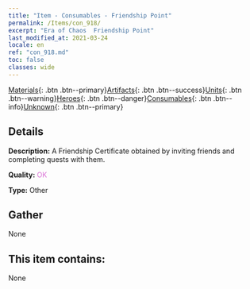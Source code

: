 ```yaml
---
title: "Item - Consumables - Friendship Point"
permalink: /Items/con_918/
excerpt: "Era of Chaos  Friendship Point"
last_modified_at: 2021-03-24
locale: en
ref: "con_918.md"
toc: false
classes: wide
---
```

 [Materials](/Items/){: .btn .btn--primary}[Artifacts](/Items/Artifacts/){: .btn .btn--success}[Units](/Items/Units/){: .btn .btn--warning}[Heroes](/Items/Heroes/){: .btn .btn--danger}[Consumables](/Items/Consumables/){: .btn .btn--info}[Unknown](/Items/Unknown/){: .btn .btn--primary}

## Details
 **Description:** A Friendship Certificate obtained by inviting friends and completing quests with them.

 **Quality:** <span style="color: #DA70D6">OK</span>

 **Type:** Other

## Gather

  None

## This item contains:

  None

